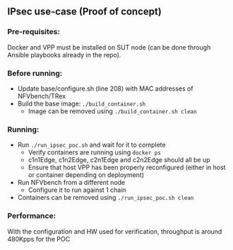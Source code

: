 ## IPsec use-case (Proof of concept)

### Pre-requisites:
Docker and VPP must be installed on SUT node (can be done through Ansible playbooks already in the repo).

### Before running:
* Update base/configure.sh (line 208) with MAC addresses of NFVbench/TRex
* Build the base image: `./build_container.sh`
  * Image can be removed using `./build_container.sh clean`

### Running:
* Run `./run_ipsec_poc.sh` and wait for it to complete
  * Verify containers are running using `docker ps`
  * c1n1Edge, c1n2Edge, c2n1Edge and c2n2Edge should all be up
  * Ensure that host VPP has been properly reconfigured (either in host or container depending on deployment)
* Run NFVbench from a different node
  * Configure it to run against 1 chain
* Containers can be removed using `./run_ipsec_poc.sh clean`

### Performance:
With the configuration and HW used for verification, throughput is around 480Kpps for the POC
